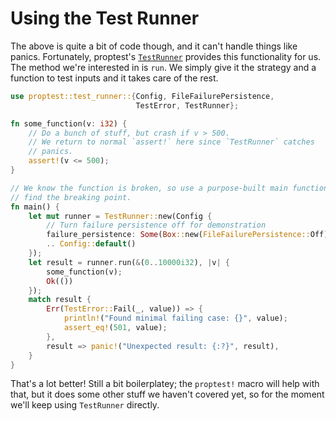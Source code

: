 # Using the Test Runner

The above is quite a bit of code though, and it can't handle things like
panics. Fortunately, proptest's
[`TestRunner`](test_runner/struct.TestRunner.html) provides this
functionality for us. The method we're interested in is `run`. We simply
give it the strategy and a function to test inputs and it takes care of the
rest.

```rust
use proptest::test_runner::{Config, FileFailurePersistence,
                            TestError, TestRunner};

fn some_function(v: i32) {
    // Do a bunch of stuff, but crash if v > 500.
    // We return to normal `assert!` here since `TestRunner` catches
    // panics.
    assert!(v <= 500);
}

// We know the function is broken, so use a purpose-built main function to
// find the breaking point.
fn main() {
    let mut runner = TestRunner::new(Config {
        // Turn failure persistence off for demonstration
        failure_persistence: Some(Box::new(FileFailurePersistence::Off)),
        .. Config::default()
    });
    let result = runner.run(&(0..10000i32), |v| {
        some_function(v);
        Ok(())
    });
    match result {
        Err(TestError::Fail(_, value)) => {
            println!("Found minimal failing case: {}", value);
            assert_eq!(501, value);
        },
        result => panic!("Unexpected result: {:?}", result),
    }
}
```

That's a lot better! Still a bit boilerplatey; the `proptest!` macro will
help with that, but it does some other stuff we haven't covered yet, so for
the moment we'll keep using `TestRunner` directly.
